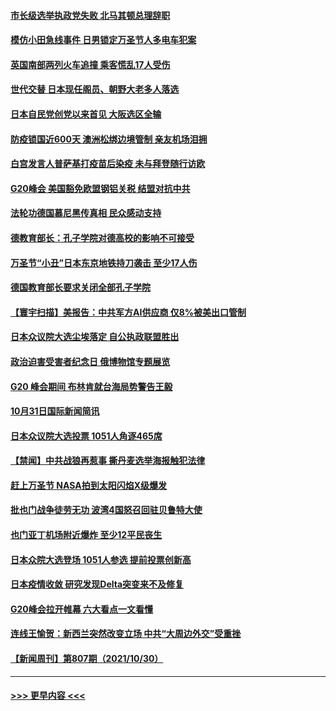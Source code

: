 #### [市长级选举执政党失败 北马其顿总理辞职](../pages/prog202/a103257330.md?t=11011650) 
#### [模仿小田急线事件 日男锁定万圣节人多电车犯案](../pages/prog202/a103257324.md?t=11011650) 
#### [英国南部两列火车追撞 乘客慌乱17人受伤](../pages/prog202/a103257287.md?t=11011650) 
#### [世代交替 日本现任阁员、朝野大老多人落选](../pages/prog202/a103257283.md?t=11011650) 
#### [日本自民党创党以来首见 大阪选区全输](../pages/prog202/a103257251.md?t=11011650) 
#### [防疫锁国近600天 澳洲松绑边境管制 亲友机场泪拥](../pages/prog202/a103257227.md?t=11011650) 
#### [白宫发言人普萨基打疫苗后染疫 未与拜登随行访欧](../pages/prog202/a103257161.md?t=11011650) 
#### [G20峰会 美国豁免欧盟钢铝关税 结盟对抗中共](../pages/prog202/a103257118.md?t=11011650) 
#### [法轮功德国慕尼黑传真相 民众感动支持](../pages/prog202/a103257094.md?t=11011650) 
#### [德教育部长：孔子学院对德高校的影响不可接受](../pages/prog202/a103257085.md?t=11011650) 
#### [万圣节“小丑”日本东京地铁持刀袭击 至少17人伤](../pages/prog202/a103257079.md?t=11011650) 
#### [德国教育部长要求关闭全部孔子学院](../pages/prog202/a103257060.md?t=11011650) 
#### [【寰宇扫描】美报告：中共军方AI供应商 仅8%被美出口管制](../pages/prog202/a103257058.md?t=11011650) 
#### [日本众议院大选尘埃落定 自公执政联盟胜出](../pages/prog202/a103257052.md?t=11011650) 
#### [政治迫害受害者纪念日 俄博物馆专题展览](../pages/prog202/a103256918.md?t=11011650) 
#### [G20 峰会期间 布林肯就台海局势警告王毅](../pages/prog202/a103256894.md?t=11011650) 
#### [10月31日国际新闻简讯](../pages/prog202/a103256898.md?t=11011650) 
#### [日本众议院大选投票  1051人角逐465席](../pages/prog202/a103256881.md?t=11011650) 
#### [【禁闻】中共战狼再惹事 撕丹麦选举海报触犯法律](../pages/prog202/a103256860.md?t=11011650) 
#### [赶上万圣节 NASA拍到太阳闪焰X级爆发](../pages/prog202/a103256733.md?t=11011650) 
#### [批也门战争徒劳无功 波湾4国怒召回驻贝鲁特大使](../pages/prog202/a103256805.md?t=11011650) 
#### [也门亚丁机场附近爆炸 至少12平民丧生](../pages/prog202/a103256792.md?t=11011650) 
#### [日本众院大选登场 1051人参选 提前投票创新高](../pages/prog202/a103256783.md?t=11011650) 
#### [日本疫情收敛 研究发现Delta突变来不及修复](../pages/prog202/a103256713.md?t=11011650) 
#### [G20峰会拉开帷幕 六大看点一文看懂](../pages/prog202/a103256653.md?t=11011650) 
#### [连线王愉贺：新西兰突然改变立场 中共“大周边外交”受重挫](../pages/prog202/a103255851.md?t=11011650) 
#### [【新闻周刊】第807期（2021/10/30）](../pages/prog202/a103256611.md?t=11011650) 

----
#### [ >>> 更早内容 <<< ](../indexes/prog202-earlier.md)
